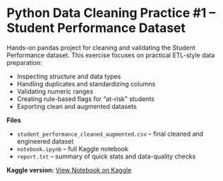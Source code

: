 # Python Data Cleaning Practice #1 – Student Performance Dataset

Hands-on pandas project for cleaning and validating the Student Performance dataset.
This exercise focuses on practical ETL-style data preparation:
- Inspecting structure and data types
- Handling duplicates and standardizing columns
- Validating numeric ranges
- Creating rule-based flags for “at-risk” students
- Exporting clean and augmented datasets

**Files**
- `student_performance_cleaned_augmented.csv` – final cleaned and engineered dataset  
- `notebook.ipynb` – full Kaggle notebook  
- `report.txt` – summary of quick stats and data-quality checks

**Kaggle version:** [View Notebook on Kaggle](https://www.kaggle.com/code/elliebarton/python-data-cleaning-practice-1-student-perform/output?select=student_performance_cleaned_augmented.csv)
